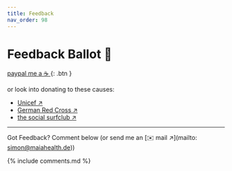 ```yaml
---
title: Feedback
nav_order: 98
---
```

# Feedback Ballot 📮

[paypal me a ☕️ ](//paypal.me/SimonKelch/2){: .btn }

or look into donating to these causes:
- [Unicef ↗](https://www.unicef.org)
- [German Red Cross ↗](https://www.drk.de)
- [the social surfclub ↗](https://thesocialsurfclub.org)

---
Got Feedback? Comment below (or send me an [✉️  mail ↗](mailto: simon@maiahealth.de))

{% include comments.md %}
